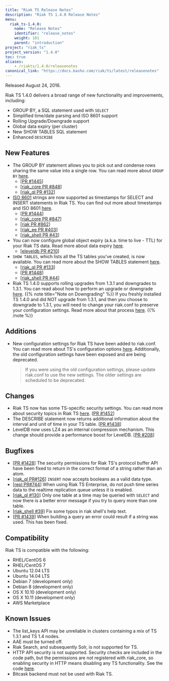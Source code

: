 ```yaml
---
title: "Riak TS Release Notes"
description: "Riak TS 1.4.0 Release Notes"
menu:
  riak_ts-1.4.0:
    name: "Release Notes"
    identifier: "release_notes"
    weight: 101
    parent: "introduction"
project: "riak_ts"
project_version: "1.4.0"
toc: true
aliases:
    - /riakts/1.4.0/releasenotes
canonical_link: "https://docs.basho.com/riak/ts/latest/releasenotes"
---
```



Released August 24, 2016.

Riak TS 1.4.0 delivers a broad range of new functionality and improvements, including: 

* GROUP BY, a SQL statement used with `SELECT`
* Simplified time/date parsing and ISO 8601 support
* Rolling Upgrade/Downgrade support 
* Global data expiry (per cluster)
* New SHOW TABLES SQL statement 
* Enhanced `DESCRIBE`


## New Features

* The GROUP BY statement allows you to pick out and condense rows sharing the same value into a single row. You can read more about `GROUP BY` [here](/riak/ts/1.4.0/using/querying/select/group-by/).
    * [[PR #1445](https://github.com/basho/riak_kv/pull/1445)]
    * [[riak_core PR #848](https://github.com/basho/riak_core/pull/848)]
    * [[riak_ql PR #132](https://github.com/basho/riak_ql/pull/132)]
* [ISO 8601](https://en.wikipedia.org/wiki/ISO_8601) strings are now supported as timestamps for SELECT and INSERT statements in Riak TS. You can find out more about timestamps and ISO 8601 [here](/riak/ts/1.4.0/using/timerepresentations/).
    * [[PR #1444](https://github.com/basho/riak_kv/pull/1444)]
    * [[riak_core PR #847](https://github.com/basho/riak_core/pull/847)]
    * [[riak PR #862](https://github.com/basho/riak/pull/862)]
    * [[riak_ee PR #403](https://github.com/basho/riak_ee/pull/403)]
    * [[riak_shell PR #43](https://github.com/basho/riak_shell/pull/43)]
* You can now configure global object expiry (a.k.a. time to live - TTL) for your Riak TS data. Read more about data expiry [here](/riak/ts/1.4.0/using/global-object-expiration/).
    * [[eleveldb PR #210](https://github.com/basho/eleveldb/pull/210)]
* `SHOW TABLES`, which lists all the TS tables you've created, is now available. You can read more about the SHOW TABLES statement [here](/riak/ts/1.4.0/using/querying/show-tables/).
    * [[riak_ql PR #133](https://github.com/basho/riak_ql/pull/133)]
    * [[PR #1448](https://github.com/basho/riak_kv/pull/1448)]
    * [[riak_shell PR #44](https://github.com/basho/riak_shell/pull/44)]
* Riak TS 1.4.0 supports rolling upgrades from 1.3.1 and downgrades to 1.3.1. You can read about how to perform an upgrade or downgrade [here](/riak/ts/1.4.0/setup/).
{{% note title="Note on Downgrading" %}}
If you freshly installed TS 1.4.0 and did NOT upgrade from 1.3.1, and then you choose to downgrade to 1.3.1, you will need to change your riak.conf to preserve your configuration settings. Read more about that process [here](/riak/ts/1.4.0/setup/downgrading).
{{% /note %}}


## Additions

* New configuration settings for Riak TS have been added to riak.conf. You can read more about TS's configuration options [here](/riak/ts/1.4.0/using/configuring/). Additionally, the old configuration settings have been exposed and are being deprecated.
    
    >If you were using the old configuration settings, please update riak.conf to use the new settings. The older settings are scheduled to be deprecated.  


## Changes

* Riak TS now has some TS-specific security settings. You can read more about security topics in Riak TS [here](/riak/ts/1.4.0/using/security/). [[PR #1452](https://github.com/basho/riak_kv/pull/1452)]
* The DESCRIBE statement now returns additional information about the interval and unit of time in your TS table. [[PR #1438](https://github.com/basho/riak_kv/pull/1438)]
* LevelDB now uses LZ4 as an internal compression mechanism. This change should provide a performance boost for LevelDB. [[PR #208](https://github.com/basho/eleveldb/pull/208)]


## Bugfixes

* [[PR #1428](https://github.com/basho/riak_kv/pull/1428)] The security permissions for Riak TS's protocol buffer API have been fixed to return in the correct format of a string rather than an atom.
* [[riak_ql PR#126](https://github.com/basho/riak_ql/pull/126)] `INSERT` now accepts booleans as a valid data type.
* [[repl PR#744](https://github.com/basho/riak_repl/pull/744)] When using Riak TS Enterprise, do not push time series data to the realtime replication queue unless it is enabled.
* [[riak_ql #130](https://github.com/basho/riak_ql/pull/130)] Only one table at a time may be queried with `SELECT` and now there is a better error message if you try to query more than one table.
* [[riak_shell #39](https://github.com/basho/riak_shell/pull/39)] Fix some typos in riak shell's help text. 
* [[PR #1439](https://github.com/basho/riak_kv/pull/1439)] When building a query an error could result if a string was used. This has been fixed.


## Compatibility

Riak TS is compatible with the following:

* RHEL/CentOS 6
* RHEL/CentOS 7
* Ubuntu 12.04 LTS
* Ubuntu 14.04 LTS
* Debian 7 (development only)
* Debian 8 (development only)
* OS X 10.10 (development only)
* OS X 10.11 (development only)
* AWS Marketplace

## Known Issues

* The list_keys API may be unreliable in clusters containing a mix of TS 1.3.1 and TS 1.4 nodes.
* AAE must be turned off.
* Riak Search, and subsequently Solr, is not supported for TS.
* HTTP API security is not supported. Security checks are included in the code path, but the permissions are not registered with riak_core, so enabling security in HTTP means disabling any TS functionality. See the code [here](https://github.com/basho/riak_kv/blob/riak_ts-develop/src/riak_kv_app.erl#L214-L215).
* Bitcask backend must not be used with Riak TS.
